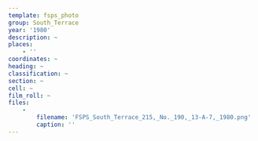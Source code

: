 ```yaml
---
template: fsps_photo
group: South_Terrace
year: '1980'
description: ~
places:
    - ''
coordinates: ~
heading: ~
classification: ~
section: ~
cell: ~
film_roll: ~
files:
    -
        filename: 'FSPS_South_Terrace_215,_No._190,_13-A-7,_1980.png'
        caption: ''
---
```

